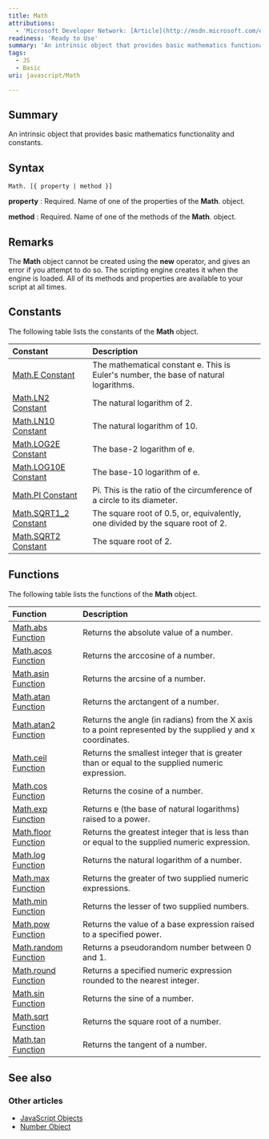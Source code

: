 ```yaml
---
title: Math
attributions:
  - 'Microsoft Developer Network: [Article](http://msdn.microsoft.com/en-us/library/ie/b272f386(v=vs.94).aspx)'
readiness: 'Ready to Use'
summary: 'An intrinsic object that provides basic mathematics functionality and constants.'
tags:
  - JS
  - Basic
uri: javascript/Math

---
```

## Summary

An intrinsic object that provides basic mathematics functionality and constants.

## Syntax

    Math. [{ property | method }]

**property**
:   Required. Name of one of the properties of the **Math**. object.

**method**
:   Required. Name of one of the methods of the **Math**. object.

## Remarks

The **Math** object cannot be created using the **new** operator, and gives an error if you attempt to do so. The scripting engine creates it when the engine is loaded. All of its methods and properties are available to your script at all times.

## Constants

The following table lists the constants of the **Math** object.

|Constant|Description|
|:-------|:----------|
|[Math.E Constant](/javascript/Math/constants)|The mathematical constant e. This is Euler's number, the base of natural logarithms.|
|[Math.LN2 Constant](/javascript/Math/constants)|The natural logarithm of 2.|
|[Math.LN10 Constant](/javascript/Math/constants)|The natural logarithm of 10.|
|[Math.LOG2E Constant](/javascript/Math/constants)|The base-2 logarithm of e.|
|[Math.LOG10E Constant](/javascript/Math/constants)|The base-10 logarithm of e.|
|[Math.PI Constant](/javascript/Math/constants)|Pi. This is the ratio of the circumference of a circle to its diameter.|
|[Math.SQRT1\_2 Constant](/javascript/Math/constants)|The square root of 0.5, or, equivalently, one divided by the square root of 2.|
|[Math.SQRT2 Constant](/javascript/Math/constants)|The square root of 2.|

## Functions

The following table lists the functions of the **Math** object.

|Function|Description|
|:-------|:----------|
|[Math.abs Function](/javascript/Math/abs)|Returns the absolute value of a number.|
|[Math.acos Function](/javascript/Math/acos)|Returns the arccosine of a number.|
|[Math.asin Function](/javascript/Math/asin)|Returns the arcsine of a number.|
|[Math.atan Function](/javascript/Math/atan)|Returns the arctangent of a number.|
|[Math.atan2 Function](/javascript/Math/atan2)|Returns the angle (in radians) from the X axis to a point represented by the supplied y and x coordinates.|
|[Math.ceil Function](/javascript/Math/ceil)|Returns the smallest integer that is greater than or equal to the supplied numeric expression.|
|[Math.cos Function](/javascript/Math/cos)|Returns the cosine of a number.|
|[Math.exp Function](/javascript/Math/exp)|Returns e (the base of natural logarithms) raised to a power.|
|[Math.floor Function](/javascript/Math/floor)|Returns the greatest integer that is less than or equal to the supplied numeric expression.|
|[Math.log Function](/javascript/Math/log)|Returns the natural logarithm of a number.|
|[Math.max Function](/javascript/Math/max)|Returns the greater of two supplied numeric expressions.|
|[Math.min Function](/javascript/Math/min)|Returns the lesser of two supplied numbers.|
|[Math.pow Function](/javascript/Math/pow)|Returns the value of a base expression raised to a specified power.|
|[Math.random Function](/javascript/Math/random)|Returns a pseudorandom number between 0 and 1.|
|[Math.round Function](/javascript/Math/round)|Returns a specified numeric expression rounded to the nearest integer.|
|[Math.sin Function](/javascript/Math/sin)|Returns the sine of a number.|
|[Math.sqrt Function](/javascript/Math/sqrt)|Returns the square root of a number.|
|[Math.tan Function](/javascript/Math/tan)|Returns the tangent of a number.|

## See also

### Other articles

-   [JavaScript Objects](/javascript/objects)
-   [Number Object](/javascript/Number)

